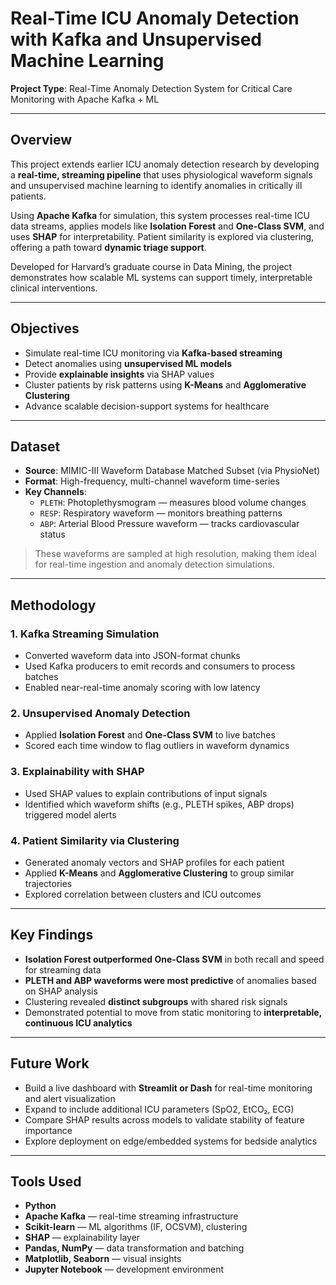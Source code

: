 # Real-Time ICU Anomaly Detection with Kafka and Unsupervised Machine Learning

**Project Type**: Real-Time Anomaly Detection System for Critical Care Monitoring with Apache Kafka + ML

---

## Overview

This project extends earlier ICU anomaly detection research by developing a **real-time, streaming pipeline** that uses physiological waveform signals and unsupervised machine learning to identify anomalies in critically ill patients.

Using **Apache Kafka** for simulation, this system processes real-time ICU data streams, applies models like **Isolation Forest** and **One-Class SVM**, and uses **SHAP** for interpretability. Patient similarity is explored via clustering, offering a path toward **dynamic triage support**.

Developed for Harvard’s graduate course in Data Mining, the project demonstrates how scalable ML systems can support timely, interpretable clinical interventions.

---

## Objectives

- Simulate real-time ICU monitoring via **Kafka-based streaming**
- Detect anomalies using **unsupervised ML models**
- Provide **explainable insights** via SHAP values
- Cluster patients by risk patterns using **K-Means** and **Agglomerative Clustering**
- Advance scalable decision-support systems for healthcare

---

## Dataset

* **Source**: MIMIC-III Waveform Database Matched Subset (via PhysioNet)
* **Format**: High-frequency, multi-channel waveform time-series
* **Key Channels**:
  - `PLETH`: Photoplethysmogram — measures blood volume changes
  - `RESP`: Respiratory waveform — monitors breathing patterns
  - `ABP`: Arterial Blood Pressure waveform — tracks cardiovascular status

> These waveforms are sampled at high resolution, making them ideal for real-time ingestion and anomaly detection simulations.

---

## Methodology

### 1. Kafka Streaming Simulation
- Converted waveform data into JSON-format chunks
- Used Kafka producers to emit records and consumers to process batches
- Enabled near-real-time anomaly scoring with low latency

### 2. Unsupervised Anomaly Detection
- Applied **Isolation Forest** and **One-Class SVM** to live batches
- Scored each time window to flag outliers in waveform dynamics

### 3. Explainability with SHAP
- Used SHAP values to explain contributions of input signals
- Identified which waveform shifts (e.g., PLETH spikes, ABP drops) triggered model alerts

### 4. Patient Similarity via Clustering
- Generated anomaly vectors and SHAP profiles for each patient
- Applied **K-Means** and **Agglomerative Clustering** to group similar trajectories
- Explored correlation between clusters and ICU outcomes

---

## Key Findings

- **Isolation Forest outperformed One-Class SVM** in both recall and speed for streaming data
- **PLETH and ABP waveforms were most predictive** of anomalies based on SHAP analysis
- Clustering revealed **distinct subgroups** with shared risk signals
- Demonstrated potential to move from static monitoring to **interpretable, continuous ICU analytics**

---

## Future Work

- Build a live dashboard with **Streamlit or Dash** for real-time monitoring and alert visualization
- Expand to include additional ICU parameters (SpO2, EtCO₂, ECG)
- Compare SHAP results across models to validate stability of feature importance
- Explore deployment on edge/embedded systems for bedside analytics

---

## Tools Used

- **Python**
- **Apache Kafka** — real-time streaming infrastructure
- **Scikit-learn** — ML algorithms (IF, OCSVM), clustering
- **SHAP** — explainability layer
- **Pandas, NumPy** — data transformation and batching
- **Matplotlib, Seaborn** — visual insights
- **Jupyter Notebook** — development environment

